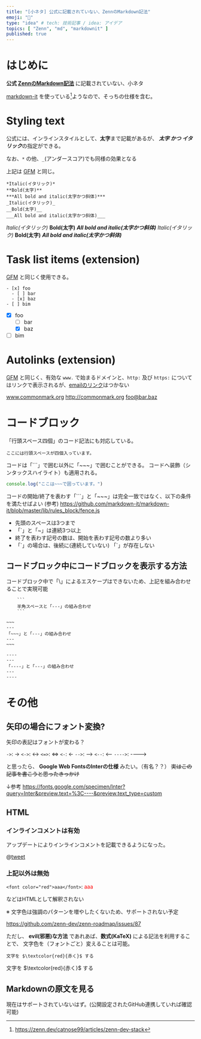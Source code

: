 ```yaml
---
title: "[小ネタ] 公式に記載されていない、ZennのMarkdown記法"
emoji: "🐣"
type: "idea" # tech: 技術記事 / idea: アイデア
topics: [ "Zenn", "md", "markdownit" ]
published: true
---
```


# はじめに

**公式 [ZennのMarkdown記法](https://zenn.dev/zenn/articles/markdown-guide)** に記載されていない、小ネタ

[markdown-it](https://github.com/markdown-it/markdown-it) を使っている[^1]ようなので、そっちの仕様を含む。

[^1]: https://zenn.dev/catnose99/articles/zenn-dev-stack


# Styling text

公式には、インラインスタイルとして、**太字**まで記載があるが、
***太字 かつ イタリック***の指定ができる。

なお、`*` の他、`_`(アンダースコア)でも同様の効果となる

上記は [GFM](https://docs.github.com/en/github/writing-on-github/basic-writing-and-formatting-syntax#styling-text) と同じ。

```
*Italic(イタリック)*
**Bold(太字)**
***All bold and italic(太字かつ斜体)***
_Italic(イタリック)_
__Bold(太字)__
___All bold and italic(太字かつ斜体)___
```

*Italic(イタリック)*
**Bold(太字)**
***All bold and italic(太字かつ斜体)***
_Italic(イタリック)_
__Bold(太字)__
___All bold and italic(太字かつ斜体)___


# Task list items (extension)

[GFM](https://github.github.com/gfm/#task-list-items-extension-) と同じく使用できる。

```
- [x] foo
  - [ ] bar
  - [x] baz
- [ ] bim
```

- [x] foo
  - [ ] bar
  - [x] baz
- [ ] bim

# Autolinks (extension)

[GFM](https://github.github.com/gfm/#autolinks-extension-) と同じく、有効な `www.` で始まるドメインと、`http:` 及び `https:` についてはリンクで表示されるが、[emailのリンク](https://github.github.com/gfm/#extended-email-autolink)はつかない

www.commonmark.org
http://commonmark.org
foo@bar.baz

# コードブロック

「行頭スペース四個」のコード記法にも対応している。

    ここには行頭スペースが四個入っています。

コードは「```」で囲む以外に「~~~」で囲むことができる。
コードへ装飾（シンタックスハイライト）も適用される。

~~~js
console.log("ここは~~~で囲っています。")
~~~

コードの開始/終了を表わす「```」と「~~~」は完全一致ではなく、以下の条件を満たせばよい
(参考) https://github.com/markdown-it/markdown-it/blob/master/lib/rules_block/fence.js

 - 先頭のスペースは3つまで
 - 「`」と「~」は連続3つ以上
 - 終了を表わす記号の数は、開始を表わす記号の数より多い
 - 「\`」の場合は、後続に(連続していない) 「\`」が存在しない

## コードブロック中にコードブロックを表示する方法

コードブロック中で「\」によるエスケープはできないため、上記を組み合わせることで実現可能

~~~
    ```
    半角スペースと「---」の組み合わせ
    ```
~~~

````
~~~
---
「~~~」と「---」の組み合わせ
---
~~~
````

~~~
----
---
「----」と「---」の組み合わせ
---
----
~~~


# その他

## 矢印の場合にフォント変換?

矢印の表記はフォントが変わる？

`->`: ->
`<->`: <->
`<=>`: <=>
`<-`: <-
`-->`: -->
`<--`: <--
`---->`: ---->

と思ったら、 **Google Web FontsのInterの仕様** みたい。（有名？？）
~~実はこの記事を書こうと思ったきっかけ~~

↓参考
https://fonts.google.com/specimen/Inter?query=Inter&preview.text=%3C----&preview.text_type=custom


## HTML

### インラインコメントは有効

アップデートによりインラインコメントを記載できるようになった。

@[tweet](https://twitter.com/zenn_dev/status/1310821183567192064)

### 上記以外は無効

`<font color="red">aaa</font>`: <font color="red">aaa</font>

などはHTMLとして解釈されない

※ 文字色は強調のパターンを増やしたくないため、サポートされない予定

https://github.com/zenn-dev/zenn-roadmap/issues/87

ただし、 **evil(邪悪)な方法** であれあば、**数式(KaTeX)** による記法を利用することで、
文字色を（フォントごと）変えることは可能。

```
文字を $\textcolor{red}{赤く}$ する
```

文字を $\textcolor{red}{赤く}$ する

## Markdownの原文を見る

現在はサポートされていないはず。(公開設定されたGitHub連携していれば確認可能)
